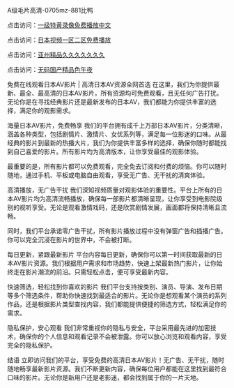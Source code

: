
A级毛片高清-0705mz-881比鸭


点击访问：<a href="https://cfad.pages.dev/">一级特黄录像免费播放中文</a>

点击访问：<a href="https://gda-c7m.pages.dev/">日本视频一区二区免费播放</a>

点击访问：<a href="https://gfd-5xg.pages.dev/">亚州精品久久久久久久久</a>

点击访问：<a href="https://vassv.pages.dev/">无码国产精品色午夜</a>



免费在线观看日本AV影片 | 高清日本AV资源全网首选
在这里，我们为你提供最新、最全、最高清的日本AV影片，所有资源均可免费观看，且无任何广告打扰。无论你是在寻找经典影片还是最新发布的日本AV，我们都能为你提供丰富的选择，满足你的观影需求。

海量日本AV影片，免费畅享
我们的平台拥有成千上万部日本AV影片，分类清晰，涵盖各种类型，包括剧情片、激情片、女优系列等，满足每一位影迷的口味。从最经典的影片到最新的热播大片，我们为你提供丰富多样的选择，确保你随时都能找到自己喜爱的影片。所有影片均为高清版本，让你享受最佳的观影体验。

最重要的是，所有影片都可以免费观看，完全免去订阅和付费的烦恼。你可以随时随地，通过手机、平板或电脑自由观看，享受无广告、无干扰的清爽体验。

高清播放，无广告干扰
我们深知视频质量对观影体验的重要性。平台上所有的日本AV影片均为高清流畅播放，确保每一部影片都清晰呈现，让你享受到电影院级别的视听享受。无论是观看激情戏码，还是欣赏剧情发展，画面都将保持清晰且流畅。

同时，我们平台承诺零广告干扰，所有影片播放过程中没有弹窗广告和插播广告。你可以完全沉浸在影片的世界中，不会被打断。

每日更新，紧跟最新影片
平台内容每日更新，确保你可以第一时间获取最新的日本AV影片资源。我们根据用户需求和市场趋势，快速上架最新热门影片，让你始终走在影片潮流的前沿。只需轻松点击，便可享受最新内容。

快速筛选，轻松找到你喜欢的影片
我们平台支持按类别、演员、导演、发布日期等多个筛选条件，帮助你快速找到最适合的影片。无论你是想观看某个演员的系列作品，还是根据影片类型查找内容，我们都能提供便捷的筛选方式，轻松满足你的需求。

隐私保护，安心观看
我们非常重视你的隐私与安全，平台采用最先进的加密技术，确保你的个人信息和观看记录不会被泄露。你可以放心浏览和观看内容，享受完全的隐私保护。

结语
立即访问我们的平台，享受免费的高清日本AV影片！无广告、无干扰，随时随地畅享最新影片资源。我们不断更新内容，确保每位用户都能在这里找到最符合口味的影片。无论你是新用户还是老影迷，都会找到属于你的一片天地。
















<span style="display:none;">[Canonical link](  ）</span>
